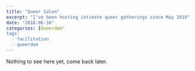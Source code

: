 ```yaml
---
title: "Queer Salon"
excerpt: "I've been hosting intimate queer gatherings since May 2018"
date: "2018-06-16"
categories: [Queerdom"
tags:
  - facilitation
  - queerdom
---
```

Nothing to see here yet, come back later.